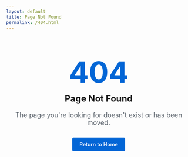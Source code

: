 ```yaml
---
layout: default
title: Page Not Found
permalink: /404.html
---
```


<div class="not-found-container">
  <h1>404</h1>
  <h2>Page Not Found</h2>
  <p>The page you're looking for doesn't exist or has been moved.</p>
  <a href="/" class="home-button">Return to Home</a>
</div>

<style>
  .not-found-container {
    text-align: center;
    padding: 50px 20px;
    max-width: 600px;
    margin: 0 auto;
  }
  
  .not-found-container h1 {
    font-size: 80px;
    margin: 0;
    color: #0366d6;
  }
  
  .not-found-container h2 {
    font-size: 24px;
    margin: 10px 0 20px;
  }
  
  .not-found-container p {
    margin-bottom: 30px;
    font-size: 18px;
    color: #586069;
  }
  
  .home-button {
    display: inline-block;
    padding: 10px 20px;
    background-color: #0366d6;
    color: white;
    text-decoration: none;
    border-radius: 4px;
    font-weight: 500;
    transition: background-color 0.2s ease;
  }
  
  .home-button:hover {
    background-color: #0256b9;
    text-decoration: none;
  }
</style> 